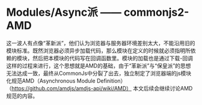 
# Modules/Async派 —— commonjs2-AMD

这一波人有点像“革新派”，他们认为浏览器与服务器环境差别太大，不能沿用旧的模块标准。既然浏览器必须异步加载代码，那么模块在定义的时候就必须指明所依赖的模块，然后把本模块的代码写在回调函数里。模块的加载也是通过下载-回调这样的过程来进行，这个思想就是AMD的基础，由于“革新派”与“保皇派”的思想无法达成一致，最终从CommonJs中分裂了出去，独立制定了浏览器端的js模块化规范AMD（Asynchronous Module Definition）（https://github.com/amdjs/amdjs-api/wiki/AMD）
本文后续会继续讨论AMD规范的内容。
